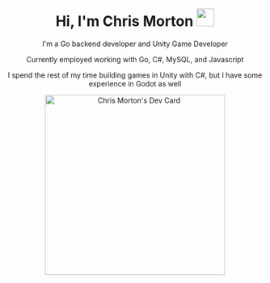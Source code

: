   <h1 align="center">Hi, I'm Chris Morton <img src="https://media.giphy.com/media/hvRJCLFzcasrR4ia7z/giphy.gif" width="35"></h1>
<p align="center">I'm a Go backend developer and Unity Game Developer </p>
<p align="center">Currently employed working with Go, C#, MySQL, and Javascript</p>
<p align="center">I spend the rest of my time building games in Unity with C#, but I have some experience in Godot as well</p>


<p align="center">
<a href="https://app.daily.dev/mortr0n"><img src="https://api.daily.dev/devcards/v2/edVZrJKSSb6ckxoWqVAzO.png?r=m5b" width="356" alt="Chris Morton's Dev Card"/></a>
</p>  

<!--- Git Hub Snake Game from Grid --->
<!-- <img src="https://github.com/Mortr0n/Mortr0n/blob/output/github-contribution-grid-snake.svg" alt="Git Hub Snake Dark"/> --->
  
     
